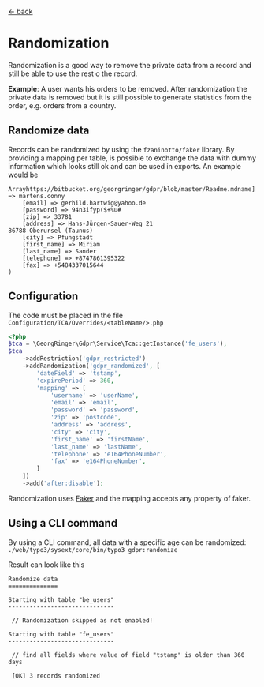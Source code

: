 [<- back](../Readme.md)

# Randomization

Randomization is a good way to remove the private data from a record and still be able to use the rest o the record.

**Example**: A user wants his orders to be removed. After randomization the private data is removed but it is still possible to generate statistics from the order, e.g. orders from a country.

## Randomize data

Records can be randomized by using the `fzaninotto/faker` library.
By providing a mapping per table, is possible to exchange the data with dummy information which looks still ok and can be used in exports. An example would be

```
Arrayhttps://bitbucket.org/georgringer/gdpr/blob/master/Readme.mdname] => martens.conny
    [email] => gerhild.hartwig@yahoo.de
    [password] => 94n3ifyp($+%u#
    [zip] => 33781
    [address] => Hans-Jürgen-Sauer-Weg 21
86788 Oberursel (Taunus)
    [city] => Pfungstadt
    [first_name] => Miriam
    [last_name] => Sander
    [telephone] => +8747861395322
    [fax] => +5484337015644
)
```

## Configuration

The code must be placed in the file `Configuration/TCA/Overrides/<tableName/>.php`

```php
<?php
$tca = \GeorgRinger\Gdpr\Service\Tca::getInstance('fe_users');
$tca
    ->addRestriction('gdpr_restricted')
    ->addRandomization('gdpr_randomized', [
        'dateField' => 'tstamp',
        'expirePeriod' => 360,
        'mapping' => [
            'username' => 'userName',
            'email' => 'email',
            'password' => 'password',
            'zip' => 'postcode',
            'address' => 'address',
            'city' => 'city',
            'first_name' => 'firstName',
            'last_name' => 'lastName',
            'telephone' => 'e164PhoneNumber',
            'fax' => 'e164PhoneNumber',
        ]
    ])
    ->add('after:disable');
```

Randomization uses [Faker](https://github.com/fzaninotto/Faker#formatters) and the mapping accepts any property of faker.


## Using a CLI command

By using a CLI command, all data with a specific age can be randomized: `./web/typo3/sysext/core/bin/typo3 gdpr:randomize`

Result can look like this

```
Randomize data
==============

Starting with table "be_users"
------------------------------

 // Randomization skipped as not enabled!

Starting with table "fe_users"
------------------------------

 // find all fields where value of field "tstamp" is older than 360 days

 [OK] 3 records randomized

```
